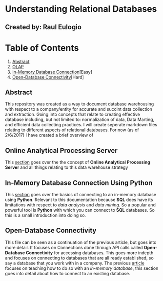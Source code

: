 # Understanding Relational Databases
## Created by: Raul Eulogio

# Table of Contents
1. [Abstract](#Abstract)
2. [OLAP](OLAP.md)
3. [In-Memory Database Connection](connectingInMemoryDatabasePython.md)[Easy]
4. [Open-Database Connectivity](#ODBCConnection)[Hard]

## <a name="Abstract"></a>Abstract
This repository was created as a way to document database warehousing with respect to a company/entity for accurate and succint data collection and extraction. Going into concepts that relate to creating effective database including, but not limited to: normalization of data, Data Marting, and efficient data collecting practices. I will create seperate markdown files relating to different aspects of relational databases. For now (as of 2/6/2017) I have created a brief overview of 


## <a name="OLAP"></a>Online Analytical Processing Server
This [section](OLAP.md) goes over the the concept of **Online Analytical Processing Server** and all things relating to this data warehouse strategy

## <a name="InMemory"></a>In-Memory Database Connection Using Python
This [section](connectingInMemoryDatabasePython.md) goes over the basics of connecting to an in-memory database using **Python**. Relevant to this documentation because **SQL** does have its limitations with respect to *data analysis* and *data mining*. So a popular and powerful tool is **Python** with which you can connect to **SQL** databases. So this is a small introduction into doing so. 

## <a name="ODBCConnection"></a>Open-Database Connectivity 
This file can be seen as a continuation of the previous article, but goes into more detail. It focuses on Connections done through API calls called **Open-Database Connectivity** for accessing databases. This goes more indepth and focuses on connecting to databases that are all ready established, so say a database that you work with in a company. The previous [article](connectingInMemoryDatabasePython.md) focuses on teaching how to do so with an *in-memory database*, this section goes into detail about how to connect to an existing database. 
